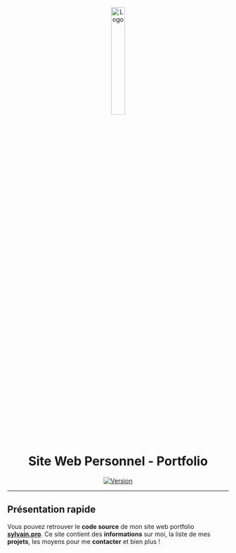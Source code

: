 <div align="center">
  <a href="https://sylvain.pro"><img src="https://sylvain.pro/images/logo.png" alt="Logo" width="25%" height="auto"></a>

  # Site Web Personnel - Portfolio
  [![Version](https://custom-icon-badges.demolab.com/badge/Version%20:-v2.2.3-6479ee?logo=sylvain&labelColor=23272A)](https://github.com/20syldev/portfolio/releases/latest)
</div>

---

## Présentation rapide
Vous pouvez retrouver le **code source** de mon site web portfolio **[sylvain.pro](https://sylvain.pro)**. Ce site contient des **informations** sur moi, la liste de mes **projets**, les moyens pour me **contacter** et bien plus ! 